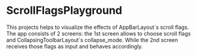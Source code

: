 # ScrollFlagsPlayground

This projects helps to visualize the effects of AppBarLayout\`s scroll flags.
The app consists of 2 screens: the 1st screen allows to choose scroll flags and CollapsingToolbarLayout\`s collapse_mode. While the 2nd screen receives those flags as input and behaves accordingly.

